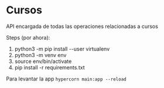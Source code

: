 # Cursos
API encargada de todas las operaciones relacionadas a cursos


Steps (por ahora):
1. python3 -m pip install --user virtualenv
2. python3 -m venv env
3. source env/bin/activate
4. pip install -r requirements.txt

Para levantar la app `hypercorn main:app --reload`
